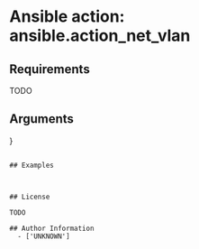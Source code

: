 # Ansible action: ansible.action_net_vlan





## Requirements

TODO

## Arguments

}
```

## Examples



## License

TODO

## Author Information
  - ['UNKNOWN']
